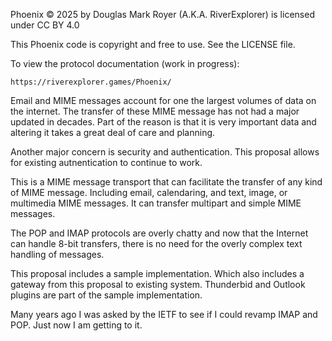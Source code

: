 
Phoenix © 2025 by Douglas Mark Royer (A.K.A. RiverExplorer) is licensed under CC BY 4.0

This Phoenix code is copyright and free to use.
See the LICENSE file.

To view the protocol documentation (work in progress):

    https://riverexplorer.games/Phoenix/

Email and MIME messages account for one the largest volumes of data on the
internet.
The transfer of these MIME message has not had a major updated in decades.
Part of the reason is that it is very important data and altering it
takes a great deal of care and planning.

Another major concern is security and authentication.
This proposal allows for existing autnentication to continue to work.

This is a MIME message transport that can facilitate
the transfer of any kind of MIME message. Including email, calendaring,
and text, image, or multimedia MIME messages.
It can transfer multipart and simple MIME messages.

The POP and IMAP protocols are overly chatty and now that the Internet
can handle 8-bit transfers, there is no need for the overly complex
text handling of messages.

This proposal includes a sample implementation.
Which also includes a gateway from this proposal to existing system.
Thunderbid and Outlook plugins are part of the sample implementation.

Many years ago I was asked by the IETF to see if I could revamp IMAP and POP.
Just now I am getting to it.
